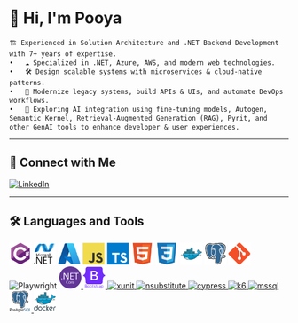 # 👋 Hi, I'm Pooya

	🏗️ Experienced in Solution Architecture and .NET Backend Development with 7+ years of expertise.
	•	☁️ Specialized in .NET, Azure, AWS, and modern web technologies.
	•	🛠️ Design scalable systems with microservices & cloud-native patterns.
	•	🔄 Modernize legacy systems, build APIs & UIs, and automate DevOps workflows.
	•	🤖 Exploring AI integration using fine-tuning models, Autogen, Semantic Kernel, Retrieval-Augmented Generation (RAG), Pyrit, and other GenAI tools to enhance developer & user experiences.
---

## 🤝 Connect with Me

[![LinkedIn](https://img.shields.io/badge/LinkedIn-0A66C2?style=for-the-badge&logo=linkedin&logoColor=white)](https://www.linkedin.com/in/pooyamohammadian/)

---

## 🛠️ Languages and Tools
<p>
<img src="https://raw.githubusercontent.com/devicons/devicon/master/icons/csharp/csharp-original.svg" width="40"/>
<img src="https://raw.githubusercontent.com/devicons/devicon/master/icons/dot-net/dot-net-original-wordmark.svg" width="40"/>
<img src="https://raw.githubusercontent.com/devicons/devicon/master/icons/azure/azure-original.svg" width="40"/>
<img src="https://raw.githubusercontent.com/devicons/devicon/master/icons/javascript/javascript-original.svg" width="40"/>
<img src="https://raw.githubusercontent.com/devicons/devicon/master/icons/typescript/typescript-original.svg" width="40"/>
<img src="https://raw.githubusercontent.com/devicons/devicon/master/icons/html5/html5-original.svg" width="40"/>
<img src="https://raw.githubusercontent.com/devicons/devicon/master/icons/css3/css3-original.svg" width="40"/>
<img src="https://raw.githubusercontent.com/devicons/devicon/master/icons/docker/docker-original.svg" width="40"/>
<img src="https://raw.githubusercontent.com/devicons/devicon/master/icons/postgresql/postgresql-original.svg" width="40"/>
<img src="https://raw.githubusercontent.com/devicons/devicon/master/icons/git/git-original.svg" width="40"/>
<img src="https://playwright.dev/img/playwright-logo.svg" width="40" alt="Playwright"/>
	<a href="https://dotnet.microsoft.com/" rel="nofollow">
		<img src="https://raw.githubusercontent.com/devicons/devicon/master/icons/dotnetcore/dotnetcore-original.svg" alt="dotnet" width="40" height="40" style="max-width: 100%; height: auto; max-height: 40px;">
	</a>
	<a href="https://getbootstrap.com" rel="nofollow">
		<img src="https://raw.githubusercontent.com/devicons/devicon/master/icons/bootstrap/bootstrap-plain-wordmark.svg" alt="bootstrap" width="40" height="40" style="max-width: 100%; height: auto; max-height: 40px;">
	</a>
	<a href="https://xunit.net/" rel="nofollow">
		<img src="https://camo.githubusercontent.com/d27ddd60363b677d37f39c425c4bfe8e278074b72b9d8ab78d94788ea38fac0a/68747470733a2f2f6769746875622d70726f64756374696f6e2d757365722d61737365742d3632313064662e73332e616d617a6f6e6177732e636f6d2f383431383730302f3235363733393133362d65646663336436612d393464382d343332382d396636362d6133356132323066316133612e706e67" alt="xunit" width="40" height="40" data-canonical-src="https://github-production-user-asset-6210df.s3.amazonaws.com/8418700/256739136-edfc3d6a-94d8-4328-9f66-a35a220f1a3a.png" style="max-width: 100%; height: auto; max-height: 40px;">
	</a>
	<a href="https://nsubstitute.github.io" rel="nofollow">
		<img src="https://camo.githubusercontent.com/fe4419247eb2d59906926f5ec5dca477ce075aed72034c76838da79dc370c144/68747470733a2f2f6769746875622d70726f64756374696f6e2d757365722d61737365742d3632313064662e73332e616d617a6f6e6177732e636f6d2f383431383730302f3237333732353133372d62356466636636352d383963662d346436632d626632392d3334623266633739623565632e706e67" alt="nsubstitute" width="40" height="40" data-canonical-src="https://github-production-user-asset-6210df.s3.amazonaws.com/8418700/273725137-b5dfcf65-89cf-4d6c-bf29-34b2fc79b5ec.png" style="max-width: 100%; height: auto; max-height: 40px;">
	</a>
	<a href="https://www.cypress.io" rel="nofollow">
		<img src="https://raw.githubusercontent.com/simple-icons/simple-icons/6e46ec1fc23b60c8fd0d2f2ff46db82e16dbd75f/icons/cypress.svg" alt="cypress" width="40" height="40" style="max-width: 100%; height: auto; max-height: 40px;">
	</a>
	<a href="https://k6.io/" rel="nofollow">
		<img src="https://camo.githubusercontent.com/af3431827e1089e69d3eb4a8e2dc65b0fbb95c32ee32a9f8f527e0d73fa10114/68747470733a2f2f6769746875622d70726f64756374696f6e2d757365722d61737365742d3632313064662e73332e616d617a6f6e6177732e636f6d2f383431383730302f3235363734303435342d33383031383462362d633264332d346163642d616461352d6565336432666461373432302e706e67" alt="k6" width="40" height="40" data-canonical-src="https://github-production-user-asset-6210df.s3.amazonaws.com/8418700/256740454-380184b6-c2d3-4acd-ada5-ee3d2fda7420.png" style="max-width: 100%; height: auto; max-height: 40px;">
	</a>
	<a href="https://www.microsoft.com/en-us/sql-server" rel="nofollow">
		<img src="https://camo.githubusercontent.com/29dde2a136637475ff7726f780237361f2f1915e8e37b67fadb0b2eb5af21478/68747470733a2f2f7777772e7376677265706f2e636f6d2f73686f772f3330333232392f6d6963726f736f66742d73716c2d7365727665722d6c6f676f2e737667" alt="mssql" width="40" height="40" data-canonical-src="https://www.svgrepo.com/show/303229/microsoft-sql-server-logo.svg" style="max-width: 100%; height: auto; max-height: 40px;">
	</a>
	<a href="https://www.postgresql.org" rel="nofollow">
		<img src="https://raw.githubusercontent.com/devicons/devicon/master/icons/postgresql/postgresql-original-wordmark.svg" alt="postgresql" width="40" height="40" style="max-width: 100%; height: auto; max-height: 40px;">
	</a>
	<a href="https://www.docker.com/" rel="nofollow">
		<img src="https://raw.githubusercontent.com/devicons/devicon/master/icons/docker/docker-original-wordmark.svg" alt="docker" width="40" height="40" style="max-width: 100%; height: auto; max-height: 40px;">
	</a>
</p>
